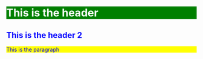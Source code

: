 
<html>
<head>
<title>Very First Page </title>
</head>
<body>
<h1 style = "background-color:green;color:white">This is the header</h1>
<h2 style = "color:blue">This is the header 2</h2>
<p style = "background-color:rgb(255,255,0);color:blue">This is the paragraph</p>
</body>
</html>
